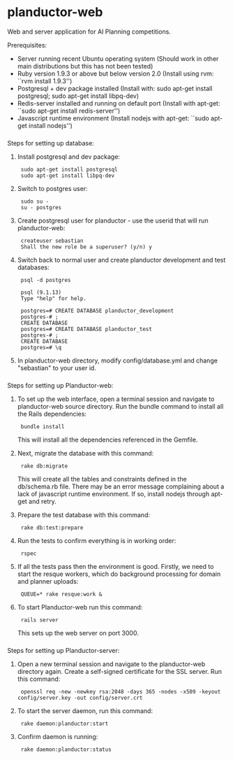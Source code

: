 planductor-web
==============
Web and server application for AI Planning competitions.

Prerequisites:
 - Server running recent Ubuntu operating system (Should work in other main distributions but this has not been tested)
 - Ruby version 1.9.3 or above but below version 2.0 (Install using rvm: ``rvm install 1.9.3'')
 - Postgresql + dev package installed (Install with: sudo apt-get install postgresql; sudo apt-get install libpq-dev)
 - Redis-server installed and running on default port (Install with apt-get: ``sudo apt-get install redis-server'')
 - Javascript runtime environment (Install nodejs with apt-get: ``sudo apt-get install nodejs'')

###

Steps for setting up database:

1. Install postgresql and dev package:

        sudo apt-get install postgresql
        sudo apt-get install libpq-dev

2. Switch to postgres user:

        sudo su -
        su - postgres

3. Create postgresql user for planductor - use the userid that will run planductor-web:

        createuser sebastian
        Shall the new role be a superuser? (y/n) y

4. Switch back to normal user and create planductor development and test databases:

        psql -d postgres

        psql (9.1.13)
        Type "help" for help.
        
        postgres=# CREATE DATABASE planductor_development
        postgres-# ;
        CREATE DATABASE
        postgres=# CREATE DATABASE planductor_test
        postgres-# ;
        CREATE DATABASE
        postgres=# \q

5. In planductor-web directory, modify config/database.yml and change "sebastian" to your user id.

###

Steps for setting up Planductor-web:

1. To set up the web interface, open a terminal session and navigate to planductor-web source directory. Run the bundle command to install all the Rails dependencies:

        bundle install

   This will install all the dependencies referenced in the Gemfile.

2. Next, migrate the database with this command:

        rake db:migrate

   This will create all the tables and constraints defined in the db/schema.rb file.  There may be an error message complaining about a lack of javascript runtime environment. If so, install nodejs through apt-get and retry.

3. Prepare the test database with this command:

        rake db:test:prepare

4. Run the tests to confirm everything is in working order:

        rspec

5. If all the tests pass then the environment is good. Firstly, we need to start the resque workers, which do background processing for domain and planner uploads:

        QUEUE=* rake resque:work &

6. To start Planductor-web run this command:

        rails server

   This sets up the web server on port 3000.

###

Steps for setting up Planductor-server:

1. Open a new terminal session and navigate to the planductor-web directory again. Create a self-signed certificate for the SSL server. Run this command:

        openssl req -new -newkey rsa:2048 -days 365 -nodes -x509 -keyout config/server.key -out config/server.crt

2. To start the server daemon, run this command:

        rake daemon:planductor:start

3. Confirm daemon is running:

        rake daemon:planductor:status
